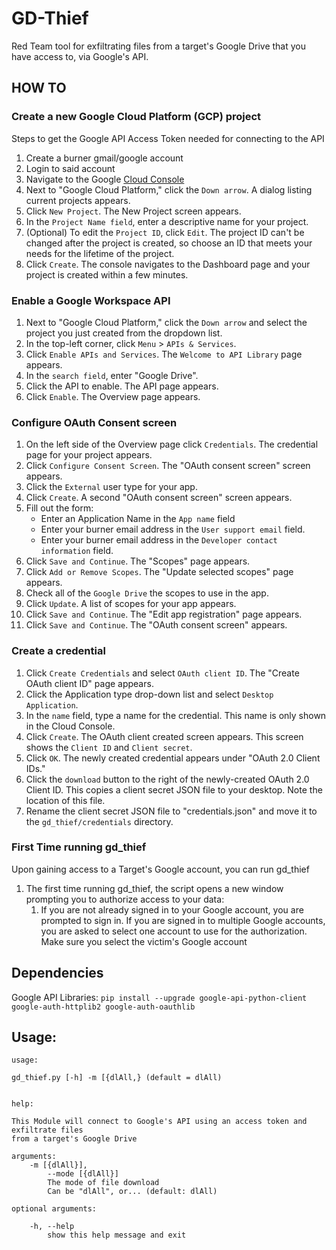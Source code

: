 # GD-Thief
Red Team tool for exfiltrating files from a target's Google Drive that you have access to, via Google's API.
## HOW TO
### Create a new Google Cloud Platform (GCP) project
Steps to get the Google API Access Token needed for connecting to the API
1.  Create a burner gmail/google account
2.  Login to said account
3.  Navigate to the Google [Cloud Console](https://console.cloud.google.com/)
4.  Next to "Google Cloud Platform," click the `Down arrow`. A dialog listing current projects appears.
5.  Click `New Project`. The New Project screen appears.
6.  In the `Project Name field`, enter a descriptive name for your project.
7.  (Optional) To edit the `Project ID`, click `Edit`. The project ID can't be
  changed after the project is created, so choose an ID that meets your needs for
  the lifetime of the project.
8.  Click `Create`. The console navigates to the Dashboard page and your project is created within a few minutes.
### Enable a Google Workspace API
1.  Next to "Google Cloud Platform," click the `Down arrow` and select the project
  you just created from the dropdown list.
2.  In the top-left corner, click `Menu` > `APIs & Services`.
3.  Click `Enable APIs and Services`. The `Welcome to API Library` page appears.
4.  In the `search field`, enter "Google Drive".
5.  Click the API to enable. The API page appears.
6.  Click `Enable`. The Overview page appears.
###  Configure OAuth Consent screen
1.  On the left side of the Overview page click `Credentials`. The credential
page for your project appears.
2.  Click `Configure Consent Screen`. The "OAuth consent screen" screen appears.
3.  Click the `External` user type for your app.
4.  Click `Create`. A second "OAuth consent screen" screen appears.
5.  Fill out the form:
    - Enter an Application Name in the `App name` field
    - Enter your burner email address in the `User support email` field.
    - Enter your burner email address in the `Developer contact information` field.
6.  Click `Save and Continue`. The "Scopes" page appears.
7.  Click `Add or Remove Scopes`. The "Update selected scopes" page appears.
8.  Check all of the `Google Drive` the scopes to use in the app.
9.  Click `Update`. A list of scopes for your app appears.
10. Click `Save and Continue`. The "Edit app registration" page appears.
11. Click `Save and Continue`. The "OAuth consent screen" appears.
### Create a credential
1.  Click `Create Credentials` and select `OAuth client ID`. The "Create OAuth
  client ID" page appears.
2.  Click the Application type drop-down list and select `Desktop Application`.
3.  In the `name` field, type a name for the credential. This name is only shown
  in the Cloud Console.
4.  Click `Create`. The OAuth client created screen appears. This screen shows
  the `Client ID` and `Client secret`.
5.  Click `OK`. The newly created credential appears under "OAuth 2.0 Client IDs."
6.  Click the `download` button to the right of the newly-created OAuth 2.0
  Client ID. This copies a client secret JSON file to your desktop. Note the
  location of this file.
7.  Rename the client secret JSON file to "credentials.json" and move it to the
  `gd_thief/credentials` directory.
### First Time running gd_thief
Upon gaining access to a Target's Google account, you can run gd_thief
1.  The first time running gd_thief, the script opens a new window prompting you
to authorize access to your data:
    1.  If you are not already signed in to your Google account, you are
      prompted to sign in. If you are signed in to multiple Google accounts, you
      are asked to select one account to use for the authorization.  Make sure
      you select the victim's Google account


## Dependencies
Google API Libraries: `pip install --upgrade google-api-python-client google-auth-httplib2 google-auth-oauthlib`
## Usage:
```
usage:

gd_thief.py [-h] -m [{dlAll,} (default = dlAll)


help:

This Module will connect to Google's API using an access token and exfiltrate files
from a target's Google Drive

arguments:
	-m [{dlAll}],
		--mode [{dlAll}]
		The mode of file download
		Can be "dlAll", or... (default: dlAll)

optional arguments:

	-h, --help
		show this help message and exit
```
